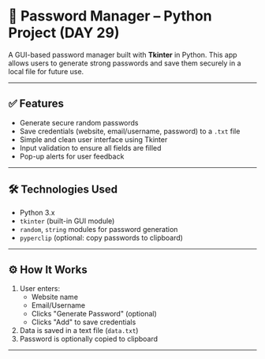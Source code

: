 # 🔐 Password Manager – Python Project (DAY 29)

A GUI-based password manager built with **Tkinter** in Python. This app allows users to generate strong passwords and save them securely in a local file for future use.

---

## ✅ Features

- Generate secure random passwords
- Save credentials (website, email/username, password) to a `.txt` file
- Simple and clean user interface using Tkinter
- Input validation to ensure all fields are filled
- Pop-up alerts for user feedback

---

## 🛠 Technologies Used

- Python 3.x
- `tkinter` (built-in GUI module)
- `random`, `string` modules for password generation
- `pyperclip` (optional: copy passwords to clipboard)

---

## ⚙️ How It Works

1. User enters:
   - Website name
   - Email/Username
   - Clicks "Generate Password" (optional)
   - Clicks "Add" to save credentials
2. Data is saved in a text file (`data.txt`)
3. Password is optionally copied to clipboard

---
